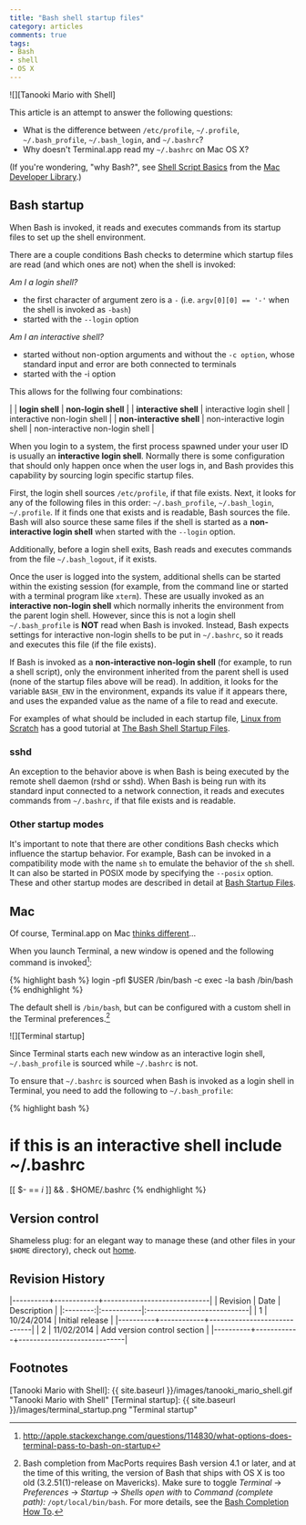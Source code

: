 ```yaml
---
title: "Bash shell startup files"
category: articles
comments: true
tags:
- Bash
- shell
- OS X
---
```


![][Tanooki Mario with Shell]

This article is an attempt to answer the following questions:

* What is the difference between `/etc/profile`, `~/.profile`, `~/.bash_profile`, `~/.bash_login`, and `~/.bashrc`?
* Why doesn't Terminal.app read my `~/.bashrc` on Mac OS X?

(If you're wondering, "why Bash?", see [Shell Script Basics] from the [Mac Developer Library].)


## Bash startup

When Bash is invoked, it reads and executes commands from its startup files to set up the shell environment.

There are a couple conditions Bash checks to determine which startup files are read (and which ones are not) when the shell is invoked:

*Am I a login shell?*

* the first character of argument zero is a `-` (i.e. `argv[0][0] == '-'` when the shell is invoked as `-bash`)
* started with the `--login` option

*Am I an interactive shell?*

* started without non-option arguments and without the `-c option`, whose standard input and error are both connected  to terminals
* started with the -i option

This allows for the follwing four combinations:

|                           | __login shell__             | __non-login shell__             |
| __interactive shell__     | interactive login shell     | interactive non-login shell     |
| __non-interactive shell__ | non-interactive login shell | non-interactive non-login shell |

When you login to a system, the first process spawned under your user ID is usually an __interactive login shell__.  Normally there is some configuration that should only happen once when the user logs in, and Bash provides this capability by sourcing login specific startup files.

First, the login shell sources `/etc/profile`, if that file exists.   Next, it looks for any of the following files in this order: `~/.bash_profile`, `~/.bash_login`, `~/.profile`.  If it finds one that exists and is readable, Bash sources the file.  Bash will also source these same files if the shell is started as a __non-interactive login shell__ when started with the `--login` option.

Additionally, before a login shell exits, Bash reads and executes commands from the file `~/.bash_logout`, if it exists.

Once the user is logged into the system, additional shells can be started within the existing session (for example, from the command line or started with a terminal program like `xterm`).  These are usually invoked as an __interactive non-login shell__ which normally inherits the environment from the parent login shell.  However, since this is not a login shell `~/.bash_profile` is __NOT__ read when Bash is invoked.  Instead, Bash expects settings for interactive non-login shells to be put in `~/.bashrc`, so it reads and executes this file (if the file exists).

If Bash is invoked as a __non-interactive non-login shell__ (for example, to run a shell script), only the environment inherited from the parent shell is used (none of the startup files above will be read).  In addition, it looks for the variable `BASH_ENV` in the environment, expands its value if it appears there, and uses the expanded value as the name of a file to read and execute.

For examples of what should be included in each startup file, [Linux from Scratch] has a good tutorial at [The Bash Shell Startup Files].


### sshd

An exception to the behavior above is when Bash is being executed by the remote shell daemon (rshd or sshd).  When Bash is being run with its standard input connected to a network connection, it reads and executes commands from `~/.bashrc`, if that file exists and is readable.


### Other startup modes

It's important to note that there are other conditions Bash checks which influence the startup behavior.  For example, Bash can be invoked in a compatibility mode with the name `sh` to emulate the behavior of the `sh` shell.  It can also be started in POSIX mode by specifying the `--posix` option.  These and other startup modes are described in detail at [Bash Startup Files].


## Mac

Of course, Terminal.app on Mac [thinks different]...

When you launch Terminal, a new window is opened and the following command is invoked[^terminal_login]:

{% highlight bash %}
login -pfl $USER /bin/bash -c exec -la bash /bin/bash
{% endhighlight %}

The default shell is `/bin/bash`, but can be configured with a custom shell in the Terminal preferences.[^bash_completion]

![][Terminal startup]

Since Terminal starts each new window as an interactive login shell, `~/.bash_profile` is sourced while `~/.bashrc` is not.

To ensure that `~/.bashrc` is sourced when Bash is invoked as a login shell in Terminal, you need to add the following to `~/.bash_profile`:

{% highlight bash %}
# if this is an interactive shell include ~/.bashrc
[[ $- == *i* ]] && . $HOME/.bashrc
{% endhighlight %}


## Version control

Shameless plug: for an elegant way to manage these (and other files in your `$HOME` directory), check out [home].


## Revision History

|----------+------------+-----------------------------|
| Revision | Date       | Description                 |
|:--------:|:-----------|:----------------------------|
| 1        | 10/24/2014 | Initial release             |
|----------+------------+-----------------------------|
| 2        | 11/02/2014 | Add version control section |
|----------+------------+-----------------------------|

## Footnotes

[^terminal_login]: <http://apple.stackexchange.com/questions/114830/what-options-does-terminal-pass-to-bash-on-startup>

[^bash_completion]: Bash completion from MacPorts requires Bash version 4.1 or later, and at the time of this writing, the version of Bash that ships with OS X is too old (3.2.51(1)-release on Mavericks).  Make sure to toggle _Terminal_ -> _Preferences_ -> _Startup_ -> _Shells open with_ to _Command (complete path):_ `/opt/local/bin/bash`. For more details, see the [Bash Completion How To].

[Tanooki Mario with Shell]: {{ site.baseurl }}/images/tanooki_mario_shell.gif "Tanooki Mario with Shell"
[Terminal startup]: {{ site.baseurl }}/images/terminal_startup.png "Terminal startup"

[home]: http://github.com/cdwilson/home
[Shell Script Basics]: https://developer.apple.com/library/mac/documentation/opensource/conceptual/shellscripting/shell_scripts/shell_scripts.html#//apple_ref/doc/uid/TP40004268-CH237-SW3
[Mac Developer Library]: https://developer.apple.com/library/mac/navigation/
[Bash Startup Files]: https://www.gnu.org/software/bash/manual/html_node/Bash-Startup-Files.html
[thinks different]: http://www.youtube.com/watch?v=nmwXdGm89Tk
[Bash Completion How To]: http://trac.macports.org/wiki/howto/bash-completion
[Linux from Scratch]: http://www.linuxfromscratch.org
[The Bash Shell Startup Files]: http://www.linuxfromscratch.org/blfs/view/svn/postlfs/profile.html
